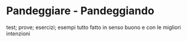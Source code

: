 # Pandeggiare - Pandeggiando

test; prove; esercizi; esempi tutto fatto in senso buono e con le migliori intenzioni

